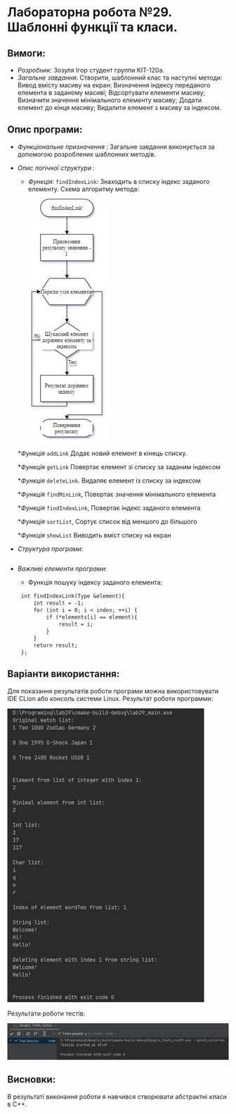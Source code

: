 ﻿# Лабораторна робота №29. Шаблонні функції та класи.
## Вимоги:
* *Розробник*: Зозуля Ігор студент группи КІТ-120а.
* *Загальне завдання*: Створити, шаблонний клас та наступні методи:
  Вивод вмісту масиву на екран;
  Визначення індексу переданого елемента в заданому масиві;
  Відсортувати елементи масиву;
  Визначити значення мінімального елементу масиву;
  Додати елемент до кінця масиву;
  Видалити елемент з масиву за індексом.
    
## Опис програми:
* *Функціональне призначення* : Загальне завдання виконується за допомогою розроблених шаблонних методів.

* *Опис логічної структури* :
    * _Функція:_  `findIndexLink`: Знаходить в списку індекс заданого елементу. Схема алгоритму метода:

        ![findIndexLink](assets/findIndexLink.png)
    
    *_Функція_ `addLink` Додає новий елемент в кінець списку.

    *_Функція_   `getLink` Повертає елемент зі списку за заданим індексом

    *_Функція_   `deleteLink`.  Видаляє елемент із списку за індексом

    *_Функція_   `findMinLink`,  Повертає значення мінімального елемента

    *_Функція_  `findIndexLink`, Повертає індекс заданого елемента

    *_Функція_   `sortList`,   Сортує список від меншого до більшого

    *_Функція_   `showList` Виводить вміст списку на екран
    
* *Структура програми*:
```

```
* *Важливі елементи програми*:
    * Функція пошуку індексу заданого елемента:

   ```
    int findIndexLink(Type &element){
        int result = -1;
        for (int i = 0; i < index; ++i) {
            if (*elements[i] == element){
                result = i;
            }
        }
        return result;
    };
   ```
  
## Варіанти використання:
Для показання результатів роботи програми можна використовувати IDE CLion або консоль системи Linux. Результат роботи программи:

![run](assets/run.png)

Результати роботи тестів:

![test](assets/test.png)

## Висновки:
В результаті виконання роботи я навчився створювати абстрактні класи в C++.